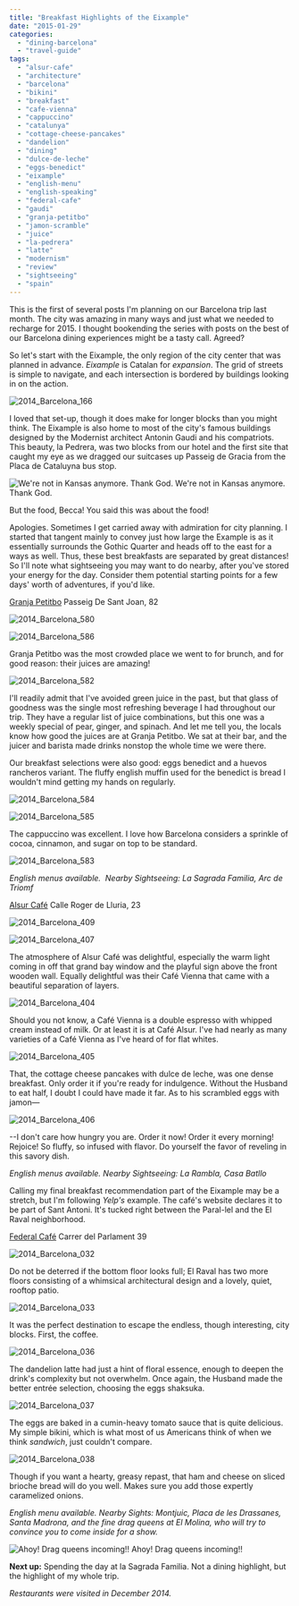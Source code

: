 ```yaml
---
title: "Breakfast Highlights of the Eixample"
date: "2015-01-29"
categories:
  - "dining-barcelona"
  - "travel-guide"
tags:
  - "alsur-cafe"
  - "architecture"
  - "barcelona"
  - "bikini"
  - "breakfast"
  - "cafe-vienna"
  - "cappuccino"
  - "catalunya"
  - "cottage-cheese-pancakes"
  - "dandelion"
  - "dining"
  - "dulce-de-leche"
  - "eggs-benedict"
  - "eixample"
  - "english-menu"
  - "english-speaking"
  - "federal-cafe"
  - "gaudi"
  - "granja-petitbo"
  - "jamon-scramble"
  - "juice"
  - "la-pedrera"
  - "latte"
  - "modernism"
  - "review"
  - "sightseeing"
  - "spain"
---
```


This is the first of several posts I'm planning on our Barcelona trip last month. The city was amazing in many ways and just what we needed to recharge for 2015. I thought bookending the series with posts on the best of our Barcelona dining experiences might be a tasty call. Agreed?

So let's start with the Eixample, the only region of the city center that was planned in advance. _Eixample_ is Catalan for _expansion_. The grid of streets is simple to navigate, and each intersection is bordered by buildings looking in on the action.

![2014_Barcelona_166](http://s3.amazonaws.com/thegourmez-wpmedia/2015/01/2014_Barcelona_166-500x379.jpg)

I loved that set-up, though it does make for longer blocks than you might think. The Eixample is also home to most of the city's famous buildings designed by the Modernist architect Antonin Gaudi and his compatriots. This beauty, la Pedrera, was two blocks from our hotel and the first site that caught my eye as we dragged our suitcases up Passeig de Gracia from the Placa de Cataluyna bus stop.




<div class="caption">

![We're not in Kansas anymore. Thank God.](http://s3.amazonaws.com/thegourmez-wpmedia/2015/01/2014_Barcelona_20-500x327.jpg) We're not in Kansas anymore. Thank God.</div>


But the food, Becca! You said this was about the food!

Apologies. Sometimes I get carried away with admiration for city planning. I started that tangent mainly to convey just how large the Example is as it essentially surrounds the Gothic Quarter and heads off to the east for a ways as well. Thus, these best breakfasts are separated by great distances! So I'll note what sightseeing you may want to do nearby, after you've stored your energy for the day. Consider them potential starting points for a few days' worth of adventures, if you'd like.

[Granja Petitbo](http://www.granjapetitbo.com/) Passeig De Sant Joan, 82

![2014_Barcelona_580](http://s3.amazonaws.com/thegourmez-wpmedia/2015/01/2014_Barcelona_580-500x333.jpg)

![2014_Barcelona_586](http://s3.amazonaws.com/thegourmez-wpmedia/2015/01/2014_Barcelona_586-500x333.jpg)

Granja Petitbo was the most crowded place we went to for brunch, and for good reason: their juices are amazing!

![2014_Barcelona_582](http://s3.amazonaws.com/thegourmez-wpmedia/2015/01/2014_Barcelona_582-333x500.jpg)

I'll readily admit that I've avoided green juice in the past, but that glass of goodness was the single most refreshing beverage I had throughout our trip. They have a regular list of juice combinations, but this one was a weekly special of pear, ginger, and spinach. And let me tell you, the locals know how good the juices are at Granja Petitbo. We sat at their bar, and the juicer and barista made drinks nonstop the whole time we were there.

Our breakfast selections were also good: eggs benedict and a huevos rancheros variant. The fluffy english muffin used for the benedict is bread I wouldn't mind getting my hands on regularly.

![2014_Barcelona_584](http://s3.amazonaws.com/thegourmez-wpmedia/2015/01/2014_Barcelona_584-500x333.jpg)

![2014_Barcelona_585](http://s3.amazonaws.com/thegourmez-wpmedia/2015/01/2014_Barcelona_585-500x333.jpg)

The cappuccino was excellent. I love how Barcelona considers a sprinkle of cocoa, cinnamon, and sugar on top to be standard.

![2014_Barcelona_583](http://s3.amazonaws.com/thegourmez-wpmedia/2015/01/2014_Barcelona_583-393x500.jpg)

_English menus available._  _Nearby Sightseeing: La Sagrada Familia, Arc de Triomf_

[Alsur Café](http://www.alsurcafe.com/alsurcafe/lluria.html) Calle Roger de Lluria, 23

![2014_Barcelona_409](http://s3.amazonaws.com/thegourmez-wpmedia/2015/01/2014_Barcelona_409-392x500.jpg)

![2014_Barcelona_407](http://s3.amazonaws.com/thegourmez-wpmedia/2015/01/2014_Barcelona_407-500x403.jpg)

The atmosphere of Alsur Café was delightful, especially the warm light coming in off that grand bay window and the playful sign above the front wooden wall. Equally delightful was their Café Vienna that came with a beautiful separation of layers.

![2014_Barcelona_404](http://s3.amazonaws.com/thegourmez-wpmedia/2015/01/2014_Barcelona_404-383x500.jpg)

Should you not know, a Café Vienna is a double espresso with whipped cream instead of milk. Or at least it is at Café Alsur. I've had nearly as many varieties of a Café Vienna as I've heard of for flat whites.

![2014_Barcelona_405](http://s3.amazonaws.com/thegourmez-wpmedia/2015/01/2014_Barcelona_405-500x399.jpg)

That, the cottage cheese pancakes with dulce de leche, was one dense breakfast. Only order it if you're ready for indulgence. Without the Husband to eat half, I doubt I could have made it far. As to his scrambled eggs with jamon—

![2014_Barcelona_406](http://s3.amazonaws.com/thegourmez-wpmedia/2015/01/2014_Barcelona_406-500x333.jpg)

\--I don't care how hungry you are. Order it now! Order it every morning! Rejoice! So fluffy, so infused with flavor. Do yourself the favor of reveling in this savory dish.

_English menus available._ _Nearby Sightseeing: La Rambla, Casa Batllo_

Calling my final breakfast recommendation part of the Eixample may be a stretch, but I'm following _Yelp's_ example. The café's website declares it to be part of Sant Antoni. It's tucked right between the Paral-lel and the El Raval neighborhood.

[Federal Café](http://www.federalcafe.es/barcelona/) Carrer del Parlament 39

![2014_Barcelona_032](http://s3.amazonaws.com/thegourmez-wpmedia/2015/01/2014_Barcelona_032-500x333.jpg)

Do not be deterred if the bottom floor looks full; El Raval has two more floors consisting of a whimsical architectural design and a lovely, quiet, rooftop patio.

![2014_Barcelona_033](http://s3.amazonaws.com/thegourmez-wpmedia/2015/01/2014_Barcelona_033-500x333.jpg)

It was the perfect destination to escape the endless, though interesting, city blocks. First, the coffee.

![2014_Barcelona_036](http://s3.amazonaws.com/thegourmez-wpmedia/2015/01/2014_Barcelona_036-405x500.jpg)

The dandelion latte had just a hint of floral essence, enough to deepen the drink's complexity but not overwhelm. Once again, the Husband made the better entrée selection, choosing the eggs shaksuka.

![2014_Barcelona_037](http://s3.amazonaws.com/thegourmez-wpmedia/2015/01/2014_Barcelona_037-500x291.jpg)

The eggs are baked in a cumin-heavy tomato sauce that is quite delicious. My simple bikini, which is what most of us Americans think of when we think _sandwich_, just couldn't compare.

![2014_Barcelona_038](http://s3.amazonaws.com/thegourmez-wpmedia/2015/01/2014_Barcelona_038-500x384.jpg)

Though if you want a hearty, greasy repast, that ham and cheese on sliced brioche bread will do you well. Makes sure you add those expertly caramelized onions.

_English menu available._ _Nearby Sights: Montjuic, Placa de les Drassanes, Santa Madrona, and the fine drag queens at El Molina, who will try to convince you to come inside for a show._




<div class="caption">

![Ahoy! Drag queens incoming!!](http://s3.amazonaws.com/thegourmez-wpmedia/2015/01/2014_Barcelona_122-333x500.jpg) Ahoy! Drag queens incoming!!</div>


**Next up:** Spending the day at la Sagrada Familia. Not a dining highlight, but the highlight of my whole trip.

_Restaurants were visited in December 2014._
